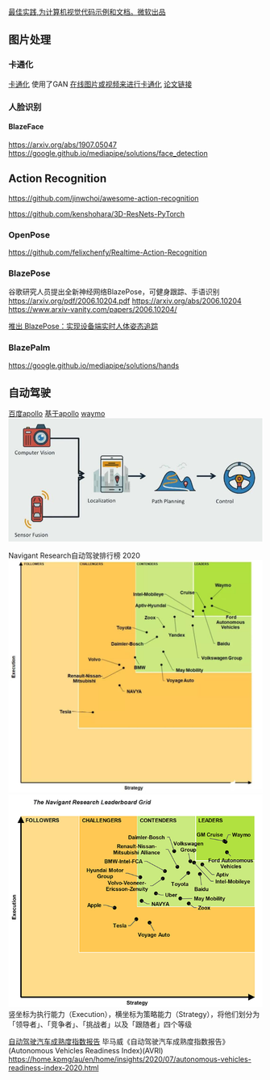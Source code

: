 
[最佳实践,为计算机视觉代码示例和文档。微软出品](https://github.com/microsoft/computervision-recipes)
## 图片处理
### 卡通化
[卡通化](https://github.com/SystemErrorWang/White-box-Cartoonization)
使用了GAN
[在线图片或视频来进行卡通化](https://cartoonize-lkqov62dia-de.a.run.app/cartoonize)
[论文链接](https://systemerrorwang.github.io/White-box-Cartoonization/paper/06791.pdf)


### 人脸识别

#### BlazeFace
https://arxiv.org/abs/1907.05047
https://google.github.io/mediapipe/solutions/face_detection

## Action Recognition
https://github.com/jinwchoi/awesome-action-recognition

https://github.com/kenshohara/3D-ResNets-PyTorch

### OpenPose
https://github.com/felixchenfy/Realtime-Action-Recognition

### BlazePose
谷歌研究人员提出全新神经网络BlazePose，可健身跟踪、手语识别
https://arxiv.org/pdf/2006.10204.pdf
https://arxiv.org/abs/2006.10204
https://www.arxiv-vanity.com/papers/2006.10204/

[推出 BlazePose：实现设备端实时人体姿态追踪](https://blog.csdn.net/jILRvRTrc/article/details/108590889)

### BlazePalm
https://google.github.io/mediapipe/solutions/hands

## 自动驾驶
[百度apollo](https://github.com/ApolloAuto/apollo)
[基于apollo](https://github.com/lgsvl)
[waymo](https://github.com/waymo-research/waymo-open-dataset)
![](img/self-driving-car-works.jpg)

Navigant Research自动驾驶排行榜 2020
![](img/Navigant-Research-2020.jpg)
![](img/Navigant-Research-2019.jpg)
竖坐标为执行能力（Execution），横坐标为策略能力（Strategy），将他们划分为「领导者」、「竞争者」、「挑战者」以及「跟随者」四个等级


[自动驾驶汽车成熟度指数报告](files/2020-autonomous-vehicles-readiness-index.pdf)
毕马威《自动驾驶汽车成熟度指数报告》(Autonomous Vehicles Readiness Index)(AVRI)
https://home.kpmg/au/en/home/insights/2020/07/autonomous-vehicles-readiness-index-2020.html